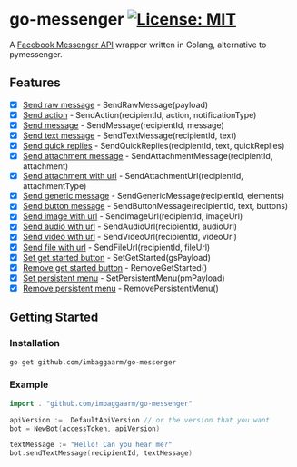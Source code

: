 # go-messenger [![License: MIT](https://img.shields.io/badge/License-MIT-black.svg)](https://opensource.org/licenses/MIT)
A [Facebook Messenger API](https://developers.facebook.com/docs/messenger-platform) wrapper written in Golang,
alternative to pymessenger.

## Features
- [x] [Send raw message](https://developers.facebook.com/docs/messenger-platform/reference/send-api/) - SendRawMessage(payload)
- [x] [Send action](https://developers.facebook.com/docs/messenger-platform/send-api-reference/sender-actions) - SendAction(recipientId, action, notificationType)
- [x] [Send message](https://developers.facebook.com/docs/messenger-platform/send-messages) - SendMessage(recipientId, message)
- [x] [Send text message](https://developers.facebook.com/docs/messenger-platform/send-messages#sending_text) - SendTextMessage(recipientId, text)
- [x] [Send quick replies](https://developers.facebook.com/docs/messenger-platform/send-messages/quick-replies) - SendQuickReplies(recipientId, text, quickReplies)
- [x] [Send attachment message](https://developers.facebook.com/docs/messenger-platform/send-messages#sending_attachments) - SendAttachmentMessage(recipientId, attachment)
- [x] [Send attachment with url](https://developers.facebook.com/docs/messenger-platform/send-messages#sending_attachments) - SendAttachmentUrl(recipientId, attachmentType)
- [x] [Send generic message](https://developers.facebook.com/docs/messenger-platform/reference/template/generic) - SendGenericMessage(recipientId, elements)
- [x] [Send button message](https://developers.facebook.com/docs/messenger-platform/send-messages/buttons) - SendButtonMessage(recipientId, text, buttons)
- [x] [Send image with url](https://developers.facebook.com/docs/messenger-platform/send-messages#sending_attachments) - SendImageUrl(recipientId, imageUrl)
- [x] [Send audio with url](https://developers.facebook.com/docs/messenger-platform/send-messages#sending_attachments) - SendAudioUrl(recipientId, audioUrl)
- [x] [Send video with url](https://developers.facebook.com/docs/messenger-platform/send-messages#sending_attachments) - SendVideoUrl(recipientId, videoUrl)
- [x] [Send file with url](https://developers.facebook.com/docs/messenger-platform/send-messages#sending_attachments) - SendFileUrl(recipientId, fileUrl)
- [x] [Set get started button](https://developers.facebook.com/docs/messenger-platform/reference/messenger-profile-api/get-started-button) - SetGetStarted(gsPayload)
- [x] [Remove get started button](https://developers.facebook.com/docs/messenger-platform/reference/messenger-profile-api/#delete) - RemoveGetStarted()
- [x] [Set persistent menu](https://developers.facebook.com/docs/messenger-platform/reference/messenger-profile-api/persistent-menu) - SetPersistentMenu(pmPayload)
- [x] [Remove persistent menu](https://developers.facebook.com/docs/messenger-platform/reference/messenger-profile-api/#delete) - RemovePersistentMenu()
## Getting Started
### Installation
```
go get github.com/imbaggaarm/go-messenger
```
### Example
```Go
import . "github.com/imbaggaarm/go-messenger"

apiVersion :=  DefaultApiVersion // or the version that you want
bot = NewBot(accessToken, apiVersion)

textMessage := "Hello! Can you hear me?"
bot.sendTextMessage(recipientId, textMessage)
```

 